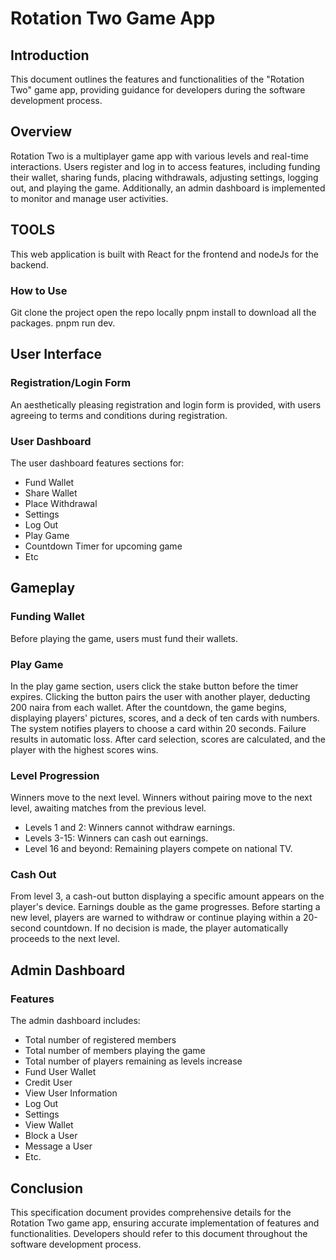 # Rotation Two Game App

## Introduction

This document outlines the features and functionalities of the "Rotation Two" game app, providing guidance for developers during the software development process.

## Overview

Rotation Two is a multiplayer game app with various levels and real-time interactions. Users register and log in to access features, including funding their wallet, sharing funds, placing withdrawals, adjusting settings, logging out, and playing the game. Additionally, an admin dashboard is implemented to monitor and manage user activities.

## TOOLS

This web application is built with React for the frontend and nodeJs for the backend.

### How to Use

Git clone the project
open the repo locally
pnpm install to download all the packages.
pnpm run dev.

## User Interface

### Registration/Login Form

An aesthetically pleasing registration and login form is provided, with users agreeing to terms and conditions during registration.

### User Dashboard

The user dashboard features sections for:

- Fund Wallet
- Share Wallet
- Place Withdrawal
- Settings
- Log Out
- Play Game
- Countdown Timer for upcoming game
- Etc

## Gameplay

### Funding Wallet

Before playing the game, users must fund their wallets.

### Play Game

In the play game section, users click the stake button before the timer expires. Clicking the button pairs the user with another player, deducting 200 naira from each wallet. After the countdown, the game begins, displaying players' pictures, scores, and a deck of ten cards with numbers. The system notifies players to choose a card within 20 seconds. Failure results in automatic loss. After card selection, scores are calculated, and the player with the highest scores wins.

### Level Progression

Winners move to the next level. Winners without pairing move to the next level, awaiting matches from the previous level.

- Levels 1 and 2: Winners cannot withdraw earnings.
- Levels 3-15: Winners can cash out earnings.
- Level 16 and beyond: Remaining players compete on national TV.

### Cash Out

From level 3, a cash-out button displaying a specific amount appears on the player's device. Earnings double as the game progresses. Before starting a new level, players are warned to withdraw or continue playing within a 20-second countdown. If no decision is made, the player automatically proceeds to the next level.

## Admin Dashboard

### Features

The admin dashboard includes:

- Total number of registered members
- Total number of members playing the game
- Total number of players remaining as levels increase
- Fund User Wallet
- Credit User
- View User Information
- Log Out
- Settings
- View Wallet
- Block a User
- Message a User
- Etc.

## Conclusion

This specification document provides comprehensive details for the Rotation Two game app, ensuring accurate implementation of features and functionalities. Developers should refer to this document throughout the software development process.
